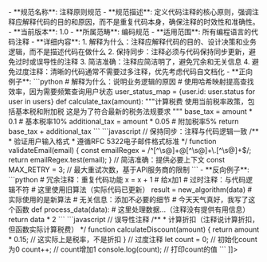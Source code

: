 <![CDATA[<!-- CODING-COMMENT-PRINCIPLES-001.md -->
- **规范名称**: 注释原则规范
- **规范描述**: 定义代码注释的核心原则，强调注释应解释代码的目的和原因，而不是重复代码本身，确保注释的时效性和准确性。
- **当前版本**: 1.0
- **所属范畴**: 编码规范
- **适用范围**: 所有编程语言的代码注释
- **详细内容**:
  1. 解释为什么：注释应解释代码的目的、设计决策和业务逻辑，而不是描述代码在做什么
  2. 保持同步：注释必须与代码保持同步更新，避免过时或误导性的注释
  3. 简洁准确：注释应简洁明了，避免冗余和无关信息
  4. 避免过度注释：清晰的代码通常不需要过多注释，优先考虑代码自文档化

- **正向例子**:
  ```python
  # 解释为什么：说明业务逻辑的原因
  # 使用哈希映射提高查找效率，因为需要频繁查询用户状态
  user_status_map = {user.id: user.status for user in users}
  
  def calculate_tax(amount):
      """计算税费
      
      使用当前税率政策，包括基本税和附加税
      这是为了符合最新的税务法规要求
      """
      base_tax = amount * 0.1  # 基本税率10%
      additional_tax = amount * 0.05  # 附加税率5%
      return base_tax + additional_tax
  ```

  ```javascript
  // 保持同步：注释与代码逻辑一致
  /**
   * 验证用户输入格式
   * 遵循RFC 5322电子邮件格式标准
   */
  function validateEmail(email) {
    const emailRegex = /^[^\s@]+@[^\s@]+\.[^\s@]+$/;
    return emailRegex.test(email);
  }
  
  // 简洁准确：提供必要上下文
  const MAX_RETRY = 3; // 最大重试次数，基于API服务商的限制
  ```

- **反向例子**:
  ```python
  # 冗余注释：重复代码功能
  x = x + 1  # 给x加1
  
  # 过时注释：与代码逻辑不符
  # 这里使用旧算法（实际代码已更新）
  result = new_algorithm(data)  # 实际使用的是新算法
  
  # 无关信息：添加不必要的细节
  # 今天天气真好，我写了这个函数
  def process_data(data):
      # 这里处理数据...（注释没有提供有用信息）
      return data * 2
  ```

  ```javascript
  // 误导性注释
  /**
   * 计算折扣（注释说计算折扣，但函数实际计算税费）
   */
   function calculateDiscount(amount) {
     return amount * 0.15; // 这实际上是税率，不是折扣
   }
   
   // 过度注释
   let count = 0; // 初始化count为0
   count++; // count增加1
   console.log(count); // 打印count的值
  ```
]]>